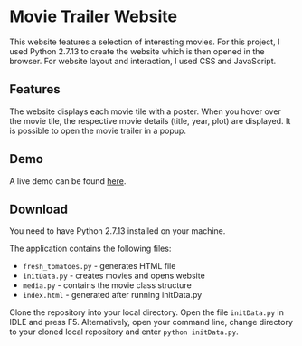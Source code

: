 # Movie Trailer Website
This website features a selection of interesting movies. 
For this project, I used Python 2.7.13 to create the website which is then opened in the browser. For website layout and interaction, I used CSS and JavaScript. 

## Features
The website displays each movie tile with a poster. When you hover over the movie tile, the respective movie details (title, year, plot) are displayed. It is possible to open the movie trailer in a popup.

## Demo
A live demo can be found [here](https://vivilearns2code.github.io/MovieWebsite/).

## Download
You need to have Python 2.7.13 installed on your machine. 

The application contains the following files:
* `fresh_tomatoes.py` - generates HTML file
* `initData.py` - creates movies and opens website
* `media.py` - contains the movie class structure
* `index.html` - generated after running initData.py

Clone the repository into your local directory. Open the file `initData.py` in IDLE and press F5. Alternatively, open your command line, change directory to your cloned local repository and enter `python initData.py`.